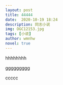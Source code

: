 ```yaml
---
layout: post
title: 44444
date:  2020-10-19 18:24
description: 同志小说
img: OGC12153.jpg
tags: [小说]
author: wmnhw
novel: true
---
```

hhhhhhhh

<div style="page-break-after: always;"></div>

ggggggggg

<div style="page-break-after: always;"></div>

ccccc
